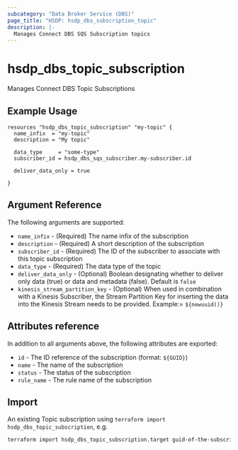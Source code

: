 ```yaml
---
subcategory: "Data Broker Service (DBS)"
page_title: "HSDP: hsdp_dbs_subscription_topic"
description: |-
  Manages Connect DBS SQS Subscription topics
---
```


# hsdp_dbs_topic_subscription

Manages Connect DBS Topic Subscriptions

## Example Usage

```hcl
resources "hsdp_dbs_topic_subscription" "my-topic" {
  name_infix  = "my-topic"
  description = "My topic"
  
  data_type     = "some-type"
  subscriber_id = hsdp_dbs_sqs_subscriber.my-subscriber.id
  
  deliver_data_only = true
  
}
```

## Argument Reference

The following arguments are supported:

* `name_infix` - (Required) The name infix of the subscription
* `description` - (Required) A short description of the subscription
* `subscriber_id` - (Required) The ID of the subscriber to associate with this topic subscription
* `data_type` - (Required) The data type of the topic
* `deliver_data_only` - (Optional) Boolean designating whether to deliver only data (true) or data and metadata (false). Default is `false`
* `kinesis_stream_partition_key` - (Optional) When used in combination with a Kinesis Subscriber, the Stream Partition Key for inserting the data into the Kinesis Stream needs to be provided. Example:= `${newuuid()}`

## Attributes reference

In addition to all arguments above, the following attributes are exported:

* `id` - The ID reference of the subscription (format: `${GUID}`)
* `name` - The name of the subscription
* `status` - The status of the subscription
* `rule_name` - The rule name of the subscription

## Import

An existing Topic subscription using `terraform import hsdp_dbs_topic_subscription`, e.g.

```bash
terraform import hsdp_dbs_topic_subscription.target guid-of-the-subscription-to-import
```
